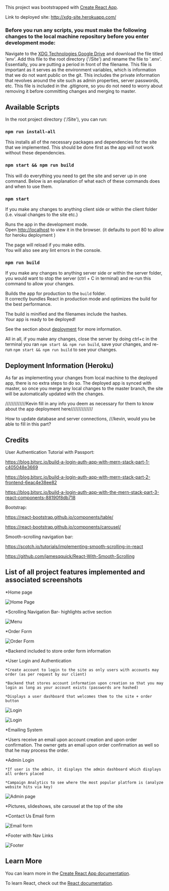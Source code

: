 This project was bootstrapped with [Create React App](https://github.com/facebook/create-react-app).

Link to deployed site: http://xdg-site.herokuapp.com/



### Before you run any scripts, you must make the following changes to the local machine repository before you enter development mode:

Navigate to the [XDG Technologies Google Drive](https://drive.google.com/drive/folders/1OG_wAkYLTha0v-mMZ2aMpkWTdCMmiQ6J) and download the file titled 'env'. Add this file to the root directory ('/Site') and rename the file to '.env'. Essentially, you are putting a period in front of the filename. This file is important as it serves as the environment variables, which is information that we do not want public on the git. This includes the private information that revolves around the site such as admin properties, server passwords, etc. This file is included in the .gitignore, so you do not need to worry about removing it before committing changes and merging to master. 

## Available Scripts

In the root project directory ('/Site'), you can run:

### `npm run install-all`

This installs all of the necessary packages and dependencies for the site that we implemented. This should be done first as the app will not work without these dependencies.

### `npm start && npm run build`

This will do everything you need to get the site and server up in one command. Below is an explanation of what each of these commands does and when to use them.

### `npm start`

If you make any changes to anything client side or within the client folder (i.e. visual changes to the site etc.)

Runs the app in the development mode.<br />
Open [http://localhost](http://localhost) to view it in the browser. (it defaults to port 80 to allow for heroku deployment )

The page will reload if you make edits.<br />
You will also see any lint errors in the console.

### `npm run build`

If you make any changes to anything server side or within the server folder, you would want to stop the server (ctrl + C in terminal) and re-run this command to allow your changes.

Builds the app for production to the `build` folder.<br />
It correctly bundles React in production mode and optimizes the build for the best performance.

The build is minified and the filenames include the hashes.<br />
Your app is ready to be deployed!

See the section about [deployment](https://facebook.github.io/create-react-app/docs/deployment) for more information.


All in all, if you make any changes, close the server by doing ctrl+c in the terminal you ran `npm start && npm run build`, save your changes, and re-run `npm start && npm run build` to see your changes.

## Deployment Information (Heroku)

As far as implementing your changes from local machine to the deployed app, there is no extra steps to do so. The deployed app is synced with master, so once you merge any local changes to the master branch, the site will be automatically updated with the changes. 


/////////////Kevin fill in any info you deem as necessary for them to know about the app deployment here//////////////


How to update database and server connections, ///kevin, would you be able to fill in this part?


## Credits 
User Authentication Tutorial with Passport:

https://blog.bitsrc.io/build-a-login-auth-app-with-mern-stack-part-1-c405048e3669

https://blog.bitsrc.io/build-a-login-auth-app-with-mern-stack-part-2-frontend-6eac4e38ee82

https://blog.bitsrc.io/build-a-login-auth-app-with-the-mern-stack-part-3-react-components-88190f8db718

Bootstrap:

https://react-bootstrap.github.io/components/table/

https://react-bootstrap.github.io/components/carousel/

Smooth-scrolling navigation bar:

https://scotch.io/tutorials/implementing-smooth-scrolling-in-react

https://github.com/jamesqquick/React-With-Smooth-Scrolling
 
## List of all project features implemented and associated screenshots
*Home page

![Home Page](/client/public/images/homepage.png)

*Scrolling Navigation Bar- highlights active section

![Menu](/client/public/images/menu.png)

*Order Form

![Order Form](/client/public/images/orderform.png)

*Backend included to store order form information

*User Login and Authentication 

	*Create account to login to the site as only users with accounts may order (as per request by our client)

	*Backend that stores account information upon creation so that you may login as long as your account exists (passwords are hashed)

	*Displays a user dashboard that welcomes them to the site + order button

![Login](/client/public/images/login.png)

![Login](/client/public/images/dashboard.png)


*Emailing System

*Users receive an email upon account creation and upon order confirmation. The owner gets an email upon order confirmation as well so that he may process the order.

*Admin Login

	*If user is the admin, it displays the admin dashboard which displays all orders placed

	*Campaign Analytics to see where the most popular platform is (analyze website hits via key)

![Admin page](/client/public/images/admin.png)

*Pictures, slideshows, site carousel at the top of the site

*Contact Us Email form 

![Email form](/client/public/images/contactus.png)

*Footer with Nav Links

![Footer](/client/public/images/footer.png)





## Learn More

You can learn more in the [Create React App documentation](https://facebook.github.io/create-react-app/docs/getting-started).

To learn React, check out the [React documentation](https://reactjs.org/).



